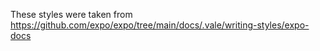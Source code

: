 These styles were taken from https://github.com/expo/expo/tree/main/docs/.vale/writing-styles/expo-docs
